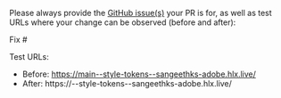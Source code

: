 Please always provide the [GitHub issue(s)](../issues) your PR is for, as well as test URLs where your change can be observed (before and after):

Fix #<gh-issue-id>

Test URLs:
- Before: https://main--style-tokens--sangeethks-adobe.hlx.live/
- After: https://<branch>--style-tokens--sangeethks-adobe.hlx.live/
